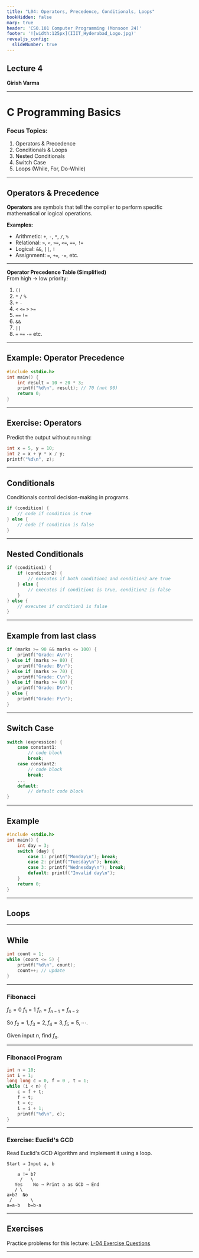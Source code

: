 ```yaml
---
title: "L04: Operators, Precedence, Conditionals, Loops"
bookHidden: false
marp: true
header: 'CS0.101 Computer Programming (Monsoon 24)'
footer: '![width:125px](IIIT_Hyderabad_Logo.jpg)'
revealjs_config:
  slideNumber: true
---
```


## Lecture 4
__Girish Varma__
 

---

# C Programming Basics

### Focus Topics:
1. Operators & Precedence
2. Conditionals & Loops
3. Nested Conditionals
4. Switch Case
5. Loops (While, For, Do-While)

---

## Operators & Precedence

**Operators** are symbols that tell the compiler to perform specific mathematical or logical operations.

**Examples:**
- Arithmetic: `+`, `-`, `*`, `/`, `%`
- Relational: `>`, `<`, `>=`, `<=`, `==`, `!=`
- Logical: `&&`, `||`, `!`
- Assignment: `=`, `+=`, `-=`, etc.

---
**Operator Precedence Table (Simplified)**  
From high → low priority:

1. `()`  
2. `*` `/` `%`  
3. `+` `-`  
4. `<` `<=` `>` `>=`  
5. `==` `!=`  
6. `&&`  
7. `||`  
8. `=` `+=` `-=` etc.

---

## Example: Operator Precedence

```c
#include <stdio.h>
int main() {
    int result = 10 + 20 * 3;
    printf("%d\n", result); // 70 (not 90)
    return 0;
}
```
---
## Exercise: Operators
Predict the output without running:
```c
int x = 5, y = 10;
int z = x + y * x / y;
printf("%d\n", z);
```
---
## Conditionals

Conditionals control decision-making in programs.
```c
if (condition) {
    // code if condition is true
} else {
    // code if condition is false
}

```


---
## Nested Conditionals

```c
if (condition1) {
    if (condition2) {
        // executes if both condition1 and condition2 are true
    } else {
        // executes if condition1 is true, condition2 is false
    }
} else {
    // executes if condition1 is false
}
```

---
## Example from last class

```c
if (marks >= 90 && marks <= 100) {
    printf("Grade: A\n");
} else if (marks >= 80) {
    printf("Grade: B\n");
} else if (marks >= 70) {
    printf("Grade: C\n");
} else if (marks >= 60) {
    printf("Grade: D\n");
} else {
    printf("Grade: F\n");
}
```

---
## Switch Case

```c
switch (expression) {
    case constant1:
        // code block
        break;
    case constant2:
        // code block
        break;
    ...
    default:
        // default code block
}

```
---
## Example

```c
#include <stdio.h>
int main() {
    int day = 3;
    switch (day) {
        case 1: printf("Monday\n"); break;
        case 2: printf("Tuesday\n"); break;
        case 3: printf("Wednesday\n"); break;
        default: printf("Invalid day\n");
    }
    return 0;
}
```

---
## Loops

---
## While

```c
int count = 1;
while (count <= 5) {
    printf("%d\n", count);
    count++; // update
}

```
---
### Fibonacci
$f_0 = 0$
$f_1 = 1$
$f_n = f_{n-1} = f_{n-2}$

So $f_2 = 1, f_3 = 2, f_4 = 3, f_5= 5, \cdots$.

Given input $n$, find $f_{n}$.

---
### Fibonacci Program

```c
int n = 10;
int i = 1;
long long c = 0, f = 0 , t = 1;
while (i < n) {
    c = f + t;
    f = t;
    t = c;
    i = i + 1;
    printf("%d\n", c);
}
```

---
### Exercise: Euclid's GCD
Read Euclid's GCD Algorithm and implement it using a loop.
```
Start → Input a, b
        ↓
    a != b?
     /   \
   Yes    No → Print a as GCD → End
   / \
a>b?  No
 /       \
a=a-b   b=b-a
```
---
## Exercises

Practice problems for this lecture: [L-04 Exercise Questions](exercises-l04.md)


---
